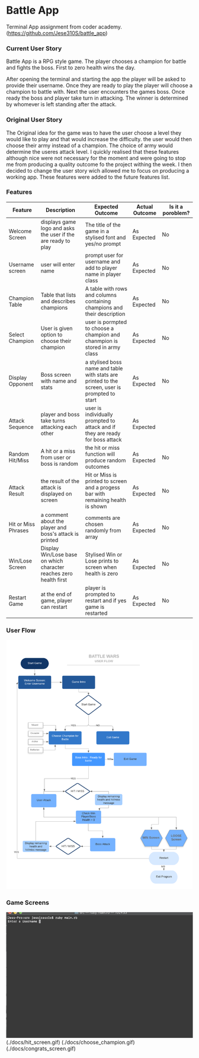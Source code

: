 # Battle App
Terminal App assignment from coder academy. 
(https://github.com/Jese310S/battle_app)

### Current User Story
Battle App is a RPG style game.  The player chooses a champion for battle and fights the boss. First to zero health wins the day. 

After opening the terminal and starting the app the player will be asked to provide their username.  Once they are ready to play the player will choose a champion to battle with.  Next the user encounters the games boss.  Once ready the boss and player take turn in attacking. The winner is determined by whomever is left standing after the attack.

### Original User Story
The Original idea for the game was to have the user choose a level they would like to play and that would increase the difficulty.  the user would then choose their army instead of a champion.  The choice of army would determine the useres attack level.  I quickly realised that these features although nice were not necessary for the moment and were going to stop me from producing a quality outcome fo the project withing the week.  I then decided to change the user story wich allowed me to focus on producing a working app.  These features were added to the future features list.

### Features


| Feature | Description | Expected Outcome | Actual Outcome | Is it a poroblem? |
| ------ | ------ | ------- | ------ | ------ |
| Welcome Screen | displays game logo and asks the user if the are ready to play | The title of the game in a stylised font and yes/no prompt | As Expected | No
| Username screen  | user will enter name | prompt user for username and add to player name in player class | As Expected | No
| Champion Table | Table that lists and describes champions  | A table with rows and columns containing champions and their description | As Expected | No
| Select Champion | User is given option to choose their champion | user is pormpted to choose a champion and chanmpion is stored in army class | As Expected | No
|  Display Opponent | Boss screen with name and stats | a stylised boss name and table with stats are printed to the screen, user is prompted to start | As Expected | No
| Attack Sequence | player and boss take turns attacking each other | user is individually prompted to attack and if they are ready for boss attack | As Expected
| Random Hit/Miss | A hit or a miss from user or boss is random | the hit or miss function will produce random outcomes | As Expected | No
| Attack Result | the result of the attack is displayed on screen | Hit or Miss is printed to screen and a progess bar with remaining health is shown | As Expected | No
| Hit or Miss Phrases | a comment about the player and boss's attack is printed  | comments are chosen randomly from array | As Expected | No
| Win/Lose Screen | Display Win/Lose base on which character reaches zero health first | Stylised Win or Lose prints to screen when health is zero | As Expected | No
| Restart Game | at the end of game, player can restart | player is prompted to restart and if yes game is restarted | As Expected | No

### User Flow 
![](./docs/user_flow.png)
### Game Screens

![Game Screens](./docs/welcome_screen.gif)
(./docs/hit_screen.gif)
(./docs/choose_champion.gif)
(./docs/congrats_screen.gif)












 



